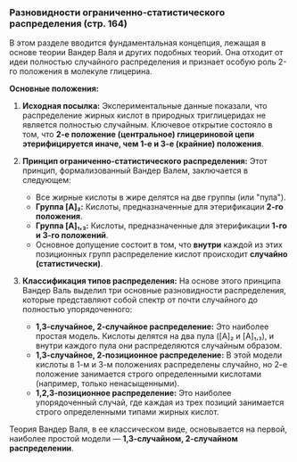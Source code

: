 ### **Разновидности ограниченно-статистического распределения** (стр. 164)

В этом разделе вводится фундаментальная концепция, лежащая в основе теории Вандер Валя и других подобных теорий. Она отходит от идеи полностью случайного распределения и признает особую роль 2-го положения в молекуле глицерина.

**Основные положения:**

1.  **Исходная посылка:** Экспериментальные данные показали, что распределение жирных кислот в природных триглицеридах не является полностью случайным. Ключевое открытие состояло в том, что **2-е положение (центральное) глицериновой цепи этерифицируется иначе, чем 1-е и 3-е (крайние) положения**.

2.  **Принцип ограниченно-статистического распределения:** Этот принцип, формализованный Вандер Валем, заключается в следующем:
    *   Все жирные кислоты в жире делятся на две группы (или "пула").
    *   **Группа [A]₂:** Кислоты, предназначенные для этерификации **2-го положения**.
    *   **Группа [A]₁,₃:** Кислоты, предназначенные для этерификации **1-го и 3-го положений**.
    *   Основное допущение состоит в том, что **внутри** каждой из этих позиционных групп распределение кислот происходит **случайно (статистически)**.

3.  **Классификация типов распределения:** На основе этого принципа Вандер Валь выделил три основные разновидности распределения, которые представляют собой спектр от почти случайного до полностью упорядоченного:
    *   **1,3-случайное, 2-случайное распределение:** Это наиболее простая модель. Кислоты делятся на два пула ([A]₂ и [A]₁,₃), и внутри каждого пула они распределяются случайным образом.
    *   **1,3-случайное, 2-позиционное распределение:** В этой модели кислоты в 1-м и 3-м положениях распределены случайно, но 2-е положение занимается строго определенными кислотами (например, только ненасыщенными).
    *   **1,2,3-позиционное распределение:** Это наиболее упорядоченный случай, где каждая из трех позиций занимается строго определенными типами жирных кислот.

Теория Вандер Валя, в ее классическом виде, основывается на первой, наиболее простой модели — **1,3-случайном, 2-случайном распределении**.
